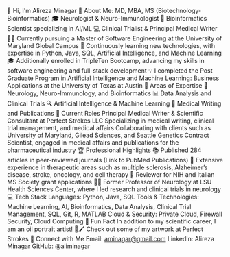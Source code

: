 👋 Hi, I'm Alireza Minagar
🚀 About Me: MD, MBA, MS (Biotechnology-Bioinformatics)
🎓 Neurologist & Neuro-Immunologist
🧠 Bioinformatics Scientist specializing in AI/ML
💻 Clinical Trialist & Principal Medical Writer
👨‍🔬 Currently pursuing a Master of Software Engineering at the University of Maryland Global Campus
🌱 Continuously learning new technologies, with expertise in Python, Java, SQL, Artificial Intelligence, and Machine Learning
🎓 Additionally enrolled in TripleTen Bootcamp, advancing my skills in software engineering and full-stack development
💡 I completed the Post Graduate Program in Artificial Intelligence and Machine Learning: Business Applications at the University of Texas at Austin
🔬 Areas of Expertise
🧬 Neurology, Neuro-Immunology, and Bioinformatics
📊 Data Analysis and Clinical Trials
🔍 Artificial Intelligence & Machine Learning
📑 Medical Writing and Publications
💼 Current Roles
Principal Medical Writer & Scientific Consultant at Perfect Strokes LLC
Specializing in medical writing, clinical trial management, and medical affairs
Collaborating with clients such as University of Maryland, Gilead Sciences, and Seattle Genetics
Contract Scientist, engaged in medical affairs and publications for the pharmaceutical industry
🏆 Professional Highlights
📚 Published 284 articles in peer-reviewed journals (Link to PubMed Publications)
🧠 Extensive experience in therapeutic areas such as multiple sclerosis, Alzheimer’s disease, stroke, oncology, and cell therapy
🏅 Reviewer for NIH and Italian MS Society grant applications
👨‍🏫 Former Professor of Neurology at LSU Health Sciences Center, where I led research and clinical trials in neurology
💻 Tech Stack
Languages: Python, Java, SQL
Tools & Technologies: Machine Learning, AI, Bioinformatics, Data Analysis, Clinical Trial Management, SQL, Git, R, MATLAB
Cloud & Security: Private Cloud, Firewall Security, Cloud Computing
🎨 Fun Fact
In addition to my scientific career, I am an oil portrait artist! 🎨🖌️ Check out some of my artwork at Perfect Strokes
🔗 Connect with Me
Email: aminagar@gmail.com
LinkedIn: Alireza Minagar
GitHub: @aliminagar
